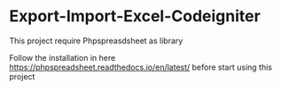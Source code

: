 # Export-Import-Excel-Codeigniter
This project require Phpspreasdsheet as library 

Follow the installation in here https://phpspreadsheet.readthedocs.io/en/latest/ before start using this project
